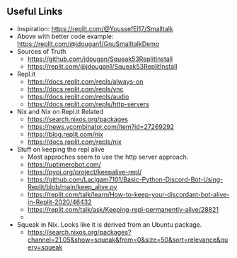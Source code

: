 Useful Links
------------
* Inspiration: https://replit.com/@YoussefEl17/Smalltalk
* Above with better code example: https://replit.com/@jdougan1/GnuSmalltalkDemo
* Sources of Truth
  * https://github.com/jdougan/Squeak53ReplitInstall
  * https://replit.com/@jdougan1/Squeak53ReplitInstall
* Repl.it
  * https://docs.replit.com/repls/always-on
  * https://docs.replit.com/repls/vnc
  * https://docs.replit.com/repls/audio
  * https://docs.replit.com/repls/http-servers
* Nix and Nix on Repl.it Related
  * https://search.nixos.org/packages
  * https://news.ycombinator.com/item?id=27269292
  * https://blog.replit.com/nix
  * https://docs.replit.com/repls/nix
* Stuff on keeping the repl alive
  * Most approches seem to use the http server approach.
  * https://uptimerobot.com/
  * https://pypi.org/project/keepalive-repl/
  * https://github.com/Lacigam7101/Basic-Python-Discord-Bot-Using-Replit/blob/main/keep_alive.py
  * https://replit.com/talk/learn/How-to-keep-your-discordant-bot-alive-in-Replit-2020/46432
  * https://replit.com/talk/ask/Keeping-repl-permanently-alive/28821
  * 
* Squeak in Nix. Looks like it is derived from an Ubuntu package.
  * https://search.nixos.org/packages?channel=21.05&show=squeak&from=0&size=50&sort=relevance&query=squeak











